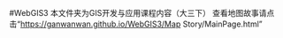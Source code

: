 #WebGIS3
本文件夹为GIS开发与应用课程内容（大三下）
查看地图故事请点击“https://ganwanwan.github.io/WebGIS3/Map Story/MainPage.html”
